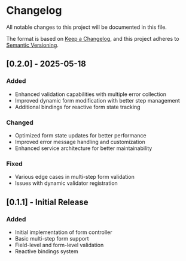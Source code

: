 # Changelog

All notable changes to this project will be documented in this file.

The format is based on [Keep a Changelog](https://keepachangelog.com/en/1.0.0/),
and this project adheres to [Semantic Versioning](https://semver.org/spec/v2.0.0.html).

## [0.2.0] - 2025-05-18

### Added
- Enhanced validation capabilities with multiple error collection
- Improved dynamic form modification with better step management
- Additional bindings for reactive form state tracking

### Changed
- Optimized form state updates for better performance
- Improved error message handling and customization
- Enhanced service architecture for better maintainability

### Fixed
- Various edge cases in multi-step form validation
- Issues with dynamic validator registration

## [0.1.1] - Initial Release

### Added
- Initial implementation of form controller
- Basic multi-step form support
- Field-level and form-level validation
- Reactive bindings system
